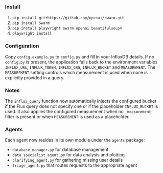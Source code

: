 ### Install
1. ``pip install git+https://github.com/openai/swarm.git``
2. ``pip install Swarm``
3. ``pip install playwright swarm openai beautifulsoup4``
4. ``playwright install``

### Configuration
Copy `config.example.py` to `config.py` and fill in your InfluxDB details. If no
`config.py` is present, the application falls back to the environment variables
`INFLUX_URL`, `INFLUX_TOKEN`, `INFLUX_ORG`, `INFLUX_BUCKET` and `MEASUREMENT`.
The `MEASUREMENT` setting controls which measurement is used when none is
explicitly provided in a query.

### Notes
The `influx_query` function now automatically injects the configured bucket if the Flux query does not specify one or if the placeholder `INFLUX_BUCKET` is used. It also applies the configured measurement when no `_measurement` filter is present or when `MEASUREMENT` is used as a placeholder.

### Agents
Each agent now resides in its own module under the `agents` package:
- `database_manager.py` for database management
- `data_specialist_agent.py` for data analysis and plotting
- `clarifying_agent.py` for gathering missing user details
- `triage_agent.py` that routes requests to the appropriate agent

